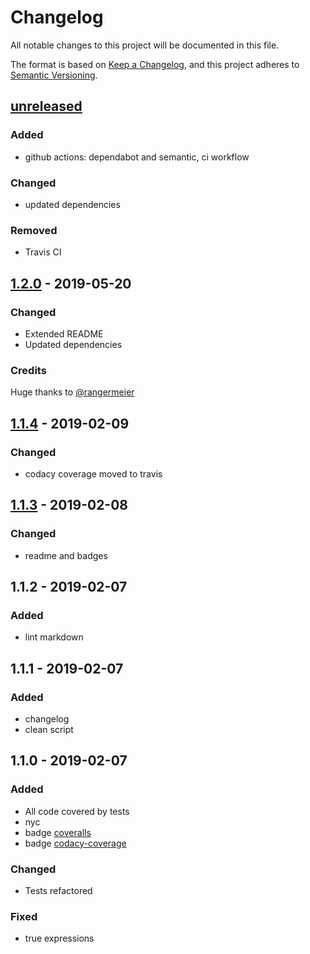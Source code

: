 # Changelog

All notable changes to this project will be documented in this file.

The format is based on [Keep a Changelog](https://keepachangelog.com/en/1.0.0/),
and this project adheres to [Semantic Versioning](https://semver.org/spec/v2.0.0.html).

## [unreleased][]

### Added

-   github actions: dependabot and semantic, ci workflow

### Changed

-   updated dependencies

### Removed

-   Travis CI

## [1.2.0][] - 2019-05-20

### Changed

-   Extended README
-   Updated dependencies

### Credits

Huge thanks to [@rangermeier](https://github.com/rangermeier)

## [1.1.4][] - 2019-02-09

### Changed

-   codacy coverage moved to travis

## [1.1.3][] - 2019-02-08

### Changed

-   readme and badges

## 1.1.2 - 2019-02-07

### Added

-   lint markdown

## 1.1.1 - 2019-02-07

### Added

-   changelog
-   clean script

## 1.1.0 - 2019-02-07

### Added

-   All code covered by tests
-   nyc
-   badge [coveralls](https://coveralls.io)
-   badge [codacy-coverage](https://app.codacy.com)

### Changed

-   Tests refactored

### Fixed

-   true expressions

[unreleased]: https://github.com/ulcuber/vue-bem-directive/compare/v1.2.0...HEAD

[1.2.0]: https://github.com/ulcuber/vue-bem-directive/compare/v1.1.3...v1.2.0

[1.1.4]: https://github.com/ulcuber/vue-bem-directive/compare/v1.1.3...v1.1.4

[1.1.3]: https://github.com/ulcuber/vue-bem-directive/compare/v1.1.2...v1.1.3
